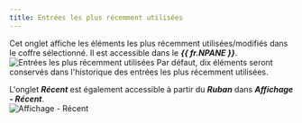 ```yaml
---
title: Entrées les plus récemment utilisées
---
```

Cet onglet affiche les éléments les plus récemment utilisées/modifiés dans le coffre sélectionné. Il est accessible dans le ***{{ fr.NPANE }}***.  
![Entrées les plus récemment utilisées](https://webdevolutions.azureedge.net/docs/fr/rdm/mac/clip0208.png) 
Par défaut, dix éléments seront conservés dans l'historique des entrées les plus récemment utilisées.  

L'onglet ***Récent*** est également accessible à partir du ***Ruban*** dans ***Affichage - Récent***.  
![Affichage - Récent](https://webdevolutions.azureedge.net/docs/fr/rdm/mac/RDMMac2005.png) 

